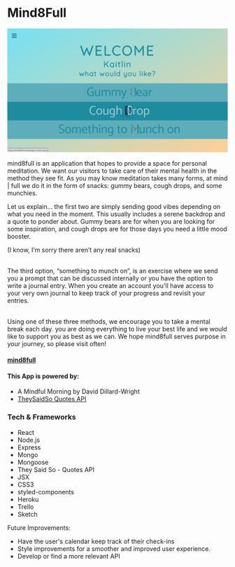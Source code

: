 # Mind8Full

![Home Page Screenshot](/public/img/homepage.png)

mind8full is an application that hopes to provide a space for personal meditation. We want our visitors to take care of their mental health in the method they see fit. As you may know meditation takes many forms, at mind | full we do it in the form of snacks: gummy bears, cough drops, and some munchies.

Let us explain… the first two are simply sending good vibes depending on what you need in the moment. This usually includes a serene backdrop and a quote to ponder about. Gummy bears are for when you are looking for some inspiration, and cough drops are for those days you need a little mood booster.

(I know, I’m sorry there aren’t any real snacks)<br/><br/>

The third option, “something to munch on”, is an exercise where we send you a prompt that can be discussed internally or you have the option to write a journal entry. When you create an account you'll have access to your very own journal to keep track of your progress and  revisit your entries.<br/><br/>

Using one of these three methods, we encourage you to take a mental break each day. you are doing everything to live your best life and we would like to support you as best as we can. We hope mind8full serves purpose in your journey, so please visit often!

#### [mind8full](https://mind8full.herokuapp.com/home)


#### This App is powered by:
- A Mindful Morning by David Dillard-Wright
- [TheySaidSo Quotes API](https://theysaidso.com/api/#)


### Tech & Frameworks
- React
- Node.js
- Express
- Mongo
- Mongoose
- They Said So - Quotes API
- JSX
- CSS3
- styled-components
- Heroku
- Trello
- Sketch

Future Improvements:
- Have the user's calendar keep track of their check-ins
- Style improvements for a smoother and improved user experience.
- Develop or find a more relevant API
